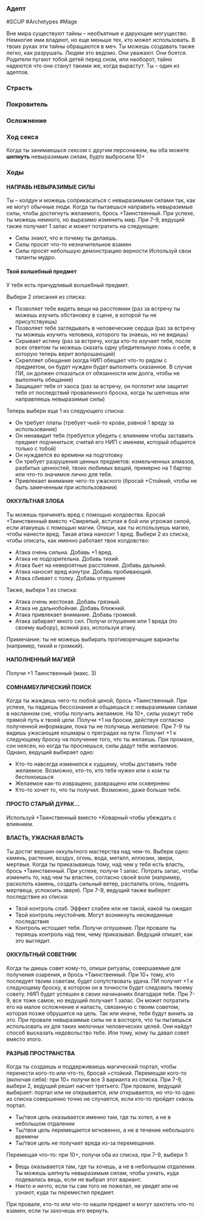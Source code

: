 ### **Адепт**

#SCUP #Archetypes #Mage 

Вне мира существуют тайны – необъятные и дарующие могущество. Немногие ими владеют, но еще меньше тех, кто может использовать. В твоих руках эти тайны обращаются в меч. Ты можешь создавать также легко, как разрушать. Людям это ведомо. Они уважают. Они боятся. Родители пугают тобой детей перед сном, или наоборот, тайно надеются что они станут такими же, когда вырастут. Ты – один из адептов.

### **Страсть**



### **Покровитель**



### **Осложнение**



### **Ход секса**

Когда ты занимаешься сексом с другим персонажем, вы оба можете **шепнуть** невыразимым силам, будто выбросили 10+

### **Ходы**

#### **НАПРАВЬ НЕВЫРАЗИМЫЕ СИЛЫ**
Ты – колдун и можешь соприкасаться с невыразимыми силами так, как не могут обычные люди. Когда ты пытаешься направить невыразимые силы, чтобы достигнуть желаемого, брось +Таинственный. При успехе, ты можешь немного, но выразимо изменить мир. При 7-9, ведущий также получает 1 запас и может потратить на следующее:
- Силы знают, что и почему ты делаешь.
- Силы просят что-то незначительное взамен
- Силы просят небольшую демонстрацию верности
Используй свои таланты мудро.

#### Твой волшебный предмет
У тебя есть причудливый волшебный предмет.

Выбери 2 описания из списка:
- Позволяет тебе видеть вещи на расстоянии (раз за встречу ты можешь изучить обстановку в сцене, в которой ты не присутствуешь)
- Позволяет тебе заглядывать в человеческие сердца (раз за встречу ты можешь изучить человека, которого ты знаешь, но не видишь)
- Скрывает истину (раз за встречу, когда кто-то изучает тебя, после всех ответом ты можешь сказать одну убедительную ложь о себе, в которую теперь верит вопрошающий)
- Скрепляет обещания (когда НИП обещает что-то рядом с предметом, он будет нужден будет выполнить сказанное. В случае ПИ, он должен отказаться от обязанности или долга, чтобы не выполнить обещание)
- Защищает тебя от хаоса (раз за встречу, он поглотит или защитит тебя от последствий проваленного броска, когда ты шепчешь или направляешь невыразимые силы)

Теперь выбери еще 1 из следующего списка:
 - Он требует платы (требует чьей-то крови, равной 1 вреду за использование)
 - Он ненавидит тебя (требуется убедить с влиянием чтобы заставить предмет подчиниться; считай его НИП с именем, который общается только с тобой)
 - Он нуждается во времени на подготовку
 - Он требует разрушения ценных предметов: измельченных алмазов, разбитых ценностей, твоих любимых вещей, примерно на 1 бартер или что-то значимое лично для тебя.
 - Привлекает внимание чего-то ужасного (бросай +Стойкий, чтобы не быть замеченным при использовании)

#### **ОККУЛЬТНАЯ ЗЛОБА**
Ты можешь причинять вред с помощью колдовства. Бросай +Таинственный вместо +Свирепый, вступая в бой или угрожая силой, если атакуешь с помощью магии. Опиши, как ты используешь магию, чтобы нанести вред. Такая атака наносит 1 вред. Выбери 2 из списка, чтобы описать, как именно работает твое колдовство:
- Атака очень сильна. Добавь +1 вред.
- Атака не подозрительна. Добавь тихий.
- Атака бьет на невероятные расстояния. Добавь дальний.
- Атака наносит вред изнутри. Добавь пробивающий.
- Атака сбивает с толку. Добавь оглушение

Также, выбери 1 из списка:
- Атака очень жестокая. Добавь грязный.
- Атака не дальнобойная. Добавь ближний.
- Атака привлекает внимание. Добавь громкий.
- Атака забирает много сил. Получи оглушение или 1 вреда (по своему выбору), всякий раз, используя атаку.

Примечание: ты не можешь выбирать противоречащие варианты (например, тихий и громкий).

#### **НАПОЛНЕННЫЙ МАГИЕЙ**
Получи +1 Таинственный (макс. 3)

#### **СОМНАМБУЛИЧЕСКИЙ ПОИСК**
Когда ты жаждешь чего-то любой ценой, брось +Таинственный. При успехе, ты падаешь бессознания и общаешься с невыразимыми силами в насланном сне, чтобы получить желаемое. На 10+, силы укажут тебе прямой путь к твоей цели. Получи +1 на броски, действуя согласно полученной информации, пока ты не получишь желаемое. При 7-9 ты видишь ужасающие кошмары о преградах на пути. Получит +1 к следующему броску на получение того, что ты желаешь. При промахе, сон неясен, но когда ты проснешься, силы дадут тебе желаемое. Однако, ведущий выбирает одно:
- Кто-то навсегда изменился к худшему, чтобы доставить тебе желаемое. Возможно, кто-то, кто тебе нужен или о ком ты беспокоишься
- Желаемое как-то извращено, развращено или осквернено
- Кто-то хочет то, что ты получил. Возможно, даже больше тебя.

#### **ПРОСТО СТАРЫЙ ДУРАК…**
Используй +Таинственный вместо +Коварный чтобы убеждать с влиянием.

#### ВЛАСТЬ, УЖАСНАЯ ВЛАСТЬ
Ты достиг вершин оккультного мастерства над чем-то. Выбери одно: камень, растения, воздух, огонь, вода, металл, иллюзии, звери, мертвые. Когда ты приказываешь тому, над чем у тебя есть власть, брось +Таинственный. При успехе, получи 1 запас. Потрать запас, чтобы изменить то, над чем ты властен, согласно своей воле (например, расколоть камень, создать сильный ветер, распалить огонь, поднять мертвеца, успокоить зверя). При 7-9, ведущий также выберет последствие из списка:  
- Твой контроль слаб. Эффект слабее или не такой, какой ты ожидал
- Твой контроль неустойчив. Могут возникнуть неожиданные последствия
- Контроль истощает тебя. Получи оглушение.
При провале ты теряешь контроль над тем, чему приказывал. Ведущий опишет, как это выглядит.

#### **ОККУЛЬТНЫЙ СОВЕТНИК**
Когда ты даешь совет кому-то, опиши ритуалы, совершаемые для получения озарения, и брось +Таинственный. При 10+ тому, кто последует твоим советам, будет сопутствовать удача. ПИ получит +1 к следующему броску, в котором он в точности будет следовать твоему совету. НИП будет успешен в своих начинаниях благодаря тебе. При 7-9, все тоже самое, но ведущий получает 1 запас. Он может потратить его на малое осложнение и напасть, связанную с твоим советом, которая позже обрушится на цель. Так или иначе, тебя будут винить за это. При провале невыразимые силы не в восторге, что ты пытаешься использовать их для таких мелочных человеческих целей. Они найдут способ высказать недовольство тебе. Или тому, кому ты давал совет вместо этого.

#### РАЗРЫВ ПРОСТРАНСТВА
Когда ты создаешь и поддерживаешь магический портал, чтобы перенести кого-то или что-то, бросай +стойкий.
Перемещая кого-то (включая себя): при 10+ получи все 3 варианта из списка. При 7-9, выбери 2, ведущий решит насчет третьего. При провале, ведущий выбирает: портал или не открывается, или открывается, но что-то одно из списка совершенно точно не случается, если кто-то пройдет сквозь портал.
- Ты/твоя цель оказывается именно там, где ты хотел, а не в небольшом отдалении
- Ты/твоя цель перемещается мгновенно, а не в течение небольшого  времени
- Ты/твоя цель не получает вреда из-за перемещения.

Перемещая что-то: при 10+, получи оба из списка, при 7-9, выбери 1:
- Вещь оказывается там, где ты хочешь, а не в небольшом отдалении. Ты можешь шепнуть невыразимым силам, чтобы узнать, куда подевалась вещь, если не выбрал этот вариант.
- Никто и ничто, если ты сам того не пожелал, не увидят или не узнают, куда ты переместил предмет.

При провале, кто-то или что-то нашли предмет и могут захотеть что-то взамен, если ты захочешь его вернуть.


